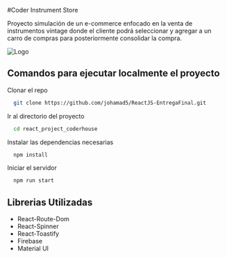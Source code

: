 #Coder Instrument Store

Proyecto simulación de un e-commerce enfocado en la venta de instrumentos vintage donde el cliente podrá seleccionar y agregar a un carro de compras para posteriormente consolidar la compra.

![Logo](https://i.postimg.cc/KYWyRmVD/logo.png)


## Comandos para ejecutar localmente el proyecto

Clonar el repo

```bash
  git clone https://github.com/johamad5/ReactJS-EntregaFinal.git
```

Ir al directorio del proyecto

```bash
  cd react_project_coderhouse
```

Instalar las dependencias necesarias

```bash
  npm install
```

Iniciar el servidor

```bash
  npm run start
```

## Librerias Utilizadas
* React-Route-Dom
* React-Spinner
* React-Toastify
* Firebase
* Material UI